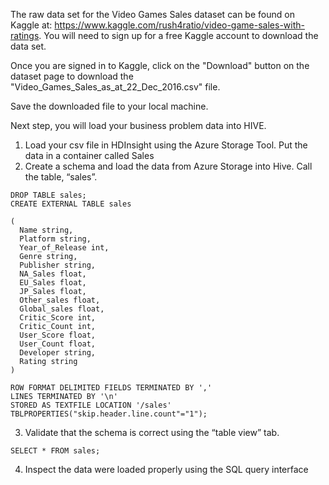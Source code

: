 The raw data set for the Video Games Sales dataset can be found on Kaggle at: https://www.kaggle.com/rush4ratio/video-game-sales-with-ratings. You will need to sign up for a free Kaggle account to download the data set.

Once you are signed in to Kaggle, click on the "Download" button on the dataset page to download the "Video_Games_Sales_as_at_22_Dec_2016.csv" file.

Save the downloaded file to your local machine.

Next step, you will load your business problem data into HIVE.
1)	Load your csv file in HDInsight using the Azure Storage Tool.  Put the data in a container called Sales
2)	Create a schema and load the data from Azure Storage into Hive.  Call the table, “sales”.
```
DROP TABLE sales;
CREATE EXTERNAL TABLE sales

(
  Name string,
  Platform string,
  Year_of_Release int,
  Genre string,
  Publisher string,
  NA_Sales float,
  EU_Sales float,
  JP_Sales float,
  Other_sales float,
  Global_sales float,
  Critic_Score int,
  Critic_Count int,
  User_Score float,
  User_Count float,
  Developer string,
  Rating string
)

ROW FORMAT DELIMITED FIELDS TERMINATED BY ','
LINES TERMINATED BY '\n'
STORED AS TEXTFILE LOCATION '/sales'
TBLPROPERTIES("skip.header.line.count"="1");
```

3)	Validate that the schema is correct using the “table view” tab.
```
SELECT * FROM sales;
```
4)	Inspect the data were loaded properly using the SQL query interface
